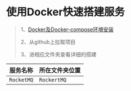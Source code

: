 # 使用Docker快速搭建服务

> 1、[Docker及Docker-compose环境安装](https://www.processon.com/mindmap/5f4787ef0791297ca41239db)
>
> 2、从github上拉取项目
>
> 3、进相应文件夹查看详细的搭建

|服务名称|所在文件夹位置|
|---------|---------|
|`RocketMQ`|`RockertMQ`|
